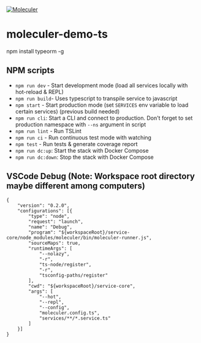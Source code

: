 [![Moleculer](https://badgen.net/badge/Powered%20by/Moleculer/0e83cd)](https://moleculer.services)

# moleculer-demo-ts
npm install typeorm -g

## NPM scripts
- `npm run dev` - Start development mode (load all services locally with hot-reload & REPL)
- `npm run build`- Uses typescript to transpile service to javascript
- `npm start` - Start production mode (set `SERVICES` env variable to load certain services) (previous build needed)
- `npm run cli`: Start a CLI and connect to production. Don't forget to set production namespace with `--ns` argument in script
- `npm run lint` - Run TSLint
- `npm run ci` - Run continuous test mode with watching
- `npm test` - Run tests & generate coverage report
- `npm run dc:up`: Start the stack with Docker Compose
- `npm run dc:down`: Stop the stack with Docker Compose

## VSCode Debug (Note: Workspace root directory maybe different among computers)
```
{
	"version": "0.2.0",
	"configurations": [{
		"type": "node",
		"request": "launch",
		"name": "Debug",
		"program": "${workspaceRoot}/service-core/node_modules/moleculer/bin/moleculer-runner.js",
		"sourceMaps": true,
		"runtimeArgs": [
			"--nolazy",
			"-r",
			"ts-node/register",
			"-r",
			"tsconfig-paths/register"
		],
		"cwd": "${workspaceRoot}/service-core",
		"args": [
			"--hot",
			"--repl",
			"--config",
			"moleculer.config.ts",
			"services/**/*.service.ts"
		]
	}]
}
 ```